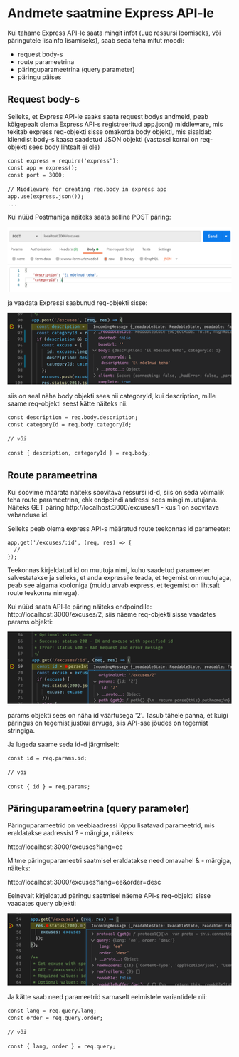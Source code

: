 # Andmete saatmine Express API-le

Kui tahame Express API-le saata mingit infot (uue ressursi loomiseks, või päringutele lisainfo lisamiseks), saab seda teha mitut moodi:

-   request body-s
-   route parameetrina
-   päringuparameetrina (query parameter)
-   päringu päises

## Request body-s

Selleks, et Express API-le saaks saata request bodys andmeid, peab kõigepealt olema Express API-s registreeritud app.json() middleware, mis tekitab express req-objekti sisse omakorda body objekti, mis sisaldab kliendist body-s kaasa saadetud JSON objekti (vastasel korral on req-objekti sees body lihtsalt ei ole)

```
const express = require('express');
const app = express();
const port = 3000;

// Middleware for creating req.body in express app
app.use(express.json());
...
```

Kui nüüd Postmaniga näiteks saata selline POST päring:

![post päring postmanis](/pildid/post_paring.png)

ja vaadata Expressi saabunud req-objekti sisse:

![req objekt](/pildid/req_objekt.png)

siis on seal näha body objekti sees nii categoryId, kui description, mille saame req-objekti seest kätte näiteks nii:

```
const description = req.body.description;
const categoryId = req.body.categoryId;

// või

const { description, categoryId } = req.body;
```

## Route parameetrina

Kui soovime määrata näiteks soovitava ressursi id-d, siis on seda võimalik teha route parameetrina, ehk endpoindi aadressi sees mingi muutujana. Näiteks GET päring http://localhost:3000/excuses/1 - kus 1 on soovitava vabanduse id.

Selleks peab olema express API-s määratud route teekonnas id parameeter:

```
app.get('/excuses/:id', (req, res) => {
  //
});
```

Teekonnas kirjeldatud id on muutuja nimi, kuhu saadetud parameeter salvestatakse ja selleks, et anda expressile teada, et tegemist on muutujaga, peab see algama kooloniga (muidu arvab express, et tegemist on lihtsalt route teekonna nimega).

Kui nüüd saata API-le päring näiteks endpoindile: http://localhost:3000/excuses/2, siis näeme req-objekti sisse vaadates params objekti:

![params objekt](/pildid/params_objekt.png)

params objekti sees on näha id väärtusega '2'. Tasub tähele panna, et kuigi päringus on tegemist justkui arvuga, siis API-sse jõudes on tegemist stringiga.

Ja lugeda saame seda id-d järgmiselt:

```
const id = req.params.id;

// või

const { id } = req.params;
```

## Päringuparameetrina (query parameter)

Päringuparameetrid on veebiaadressi lõppu lisatavad parameetrid, mis eraldatakse aadressist ? - märgiga, näiteks:

http://localhost:3000/excuses?lang=ee

Mitme päringuparameetri saatmisel eraldatakse need omavahel & - märgiga, näiteks:

http://localhost:3000/excuses?lang=ee&order=desc

Eelnevalt kirjeldatud päringu saatmisel näeme API-s req-objekti sisse vaadates query objekti:

![params objekt](/pildid/query_objekt.png)

Ja kätte saab need parameetrid sarnaselt eelmistele variantidele nii:

```
const lang = req.query.lang;
const order = req.query.order;

// või

const { lang, order } = req.query;
```
